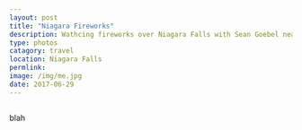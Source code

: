 ```yaml
---
layout: post
title: "Niagara Fireworks"
description: Wathcing fireworks over Niagara Falls with Sean Goebel near New Year's Eve
type: photos
catagory: travel
location: Niagara Falls
permlink:
image: /img/me.jpg
date: 2017-06-29
---
```


<p><a href="http://s.eatthis-cdn.com/media/images/ext/842849976/greasy-fast-food.jpg">
<img src="http://s.eatthis-cdn.com/media/images/ext/842849976/greasy-fast-food.jpg" alt=""></a></p>

<p> blah </p>
